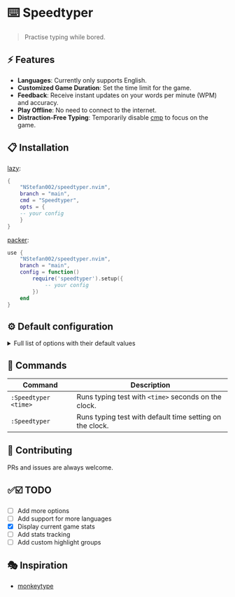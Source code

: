 # ⌨️ Speedtyper

>Practise typing while bored.

<!-- <div align="center"> -->
<!--     > Drag your video (<10MB) here to host it for free on GitHub. -->
<!-- </div> -->
<!--  -->
<!-- <div align="center"> -->
<!--  -->
<!-- _[GIF version of the showcase video for Github mobile users](SHOWCASE_GIF_LINK)_ -->
<!-- </div> -->

## ⚡️ Features

- **Languages**: Currently only supports English.
- **Customized Game Duration**: Set the time limit for the game.
- **Feedback**: Receive instant updates on your words per minute (WPM) and accuracy.
- **Play Offline**: No need to connect to the internet. <!-- **_Coming soon:_** Online mode with a larger variety of words. -->
- **Distraction-Free Typing**: Temporarily disable [cmp](https://github.com/hrsh7th/nvim-cmp) to focus on the game.
<!-- - **Play Online and Offline**: Enjoy a broader word selection online, and still practice offline. -->

## 📋 Installation

[lazy](https://github.com/folke/lazy.nvim):

```lua
{
    "NStefan002/speedtyper.nvim",
    branch = "main",
    cmd = "Speedtyper",
    opts = {
    -- your config
    }
}
```

[packer](https://github.com/wbthomason/packer.nvim):

```lua
use {
    "NStefan002/speedtyper.nvim",
    branch = "main",
    config = function()
        require('speedtyper').setup({
            -- your config
        })
    end
}
```

## ⚙ Default configuration

<details>
<summary>Full list of options with their default values</summary>

```lua
{
    time = 30,
    window = {
        height = 0.15, -- integer grater than 0 or float in range (0, 1)
        width = 0.55, -- integer grater than 0 or float in range (0, 1)
        border = "rounded", -- "none" | "single" | "double" | "rounded" | "shadow" | "solid"
    }
    language = "en" -- currently only only supports English
}
```

</details>

## 🧰 Commands

|   Command   |         Description        |
|-------------|----------------------------|
|  `:Speedtyper <time>`  |     Runs typing test with `<time>` seconds on the clock.    |
|  `:Speedtyper`  |     Runs typing test with default time setting on the clock.    |

## 🤝 Contributing

PRs and issues are always welcome.

## ✅☑️ TODO

- [ ] Add more options
- [ ] Add support for more languages
- [x] Display current game stats
- [ ] Add stats tracking
- [ ] Add custom highlight groups

## 🎭 Inspiration

* [monkeytype](https://monkeytype.com/)
